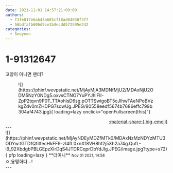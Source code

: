 ```yaml
---
date: 2021-11-01 14:57:21+09:00
authors:
  - f3fe017e6ab43a685cf18ad84030f3f7
  - 56bdfafb606d9ce1b4ecdd572595e242
categories:
  - Seoyeon
---
```


# 1-91312647

<div class="post-container" markdown="1">
<div class="content-container md-sidebar__scrollwrap" markdown="1">

고양이 아니면 팬더?
<figure markdown="1">
![](https://phinf.wevpstatic.net/MjAyMjA3MDNfMjU2/MDAxNjU2ODM5NzY0NDg5.oxvsCTNO7YuPYJhlFII-ZpP2tqvn9P0T_TTAohlsD6sg.pOTTSwigoBT5cJlhwTAeNPoBVzkgZdv0mZHDPG7sowUg.JPEG/80558eedf5674b7686effc799b304af4743.jpg){ loading=lazy onclick="openFullscreen(this)"}
</figure>


</div>
</div>

<div style="text-align: right;" markdown="1">
<a href="https://weverse.io/fromis9/fanpost/1-91312647" style="text-align: right;">:material-share:{.big-emoji}</a>
</div>
---

<div class="comments-container md-sidebar__scrollwrap" markdown="1">
<div class="comment" markdown="1">
<div class='id-container' markdown="1">
![](https://phinf.wevpstatic.net/MjAyNDEyMDZfMTk0/MDAxNzMzNDYzMTU3ODYw.tGTD1QfitfecHkFF9-zI4fL0xnXf8VH8ht2j5Xh2a74g.QufL-i9_92XbdgbPBLGEpzXIrDqS4JTDRCqprDbYdJIg.JPEG/image.jpg?type=s72){ pfp loading=lazy }
**<span class="artist">더여니</span>** <small>Nov 01 2021, 14:58</small><br>
</div>
<div class='comment-body' markdown="1">
ㅇ,용맹하다...!
</div>
</div>
</div>
---
